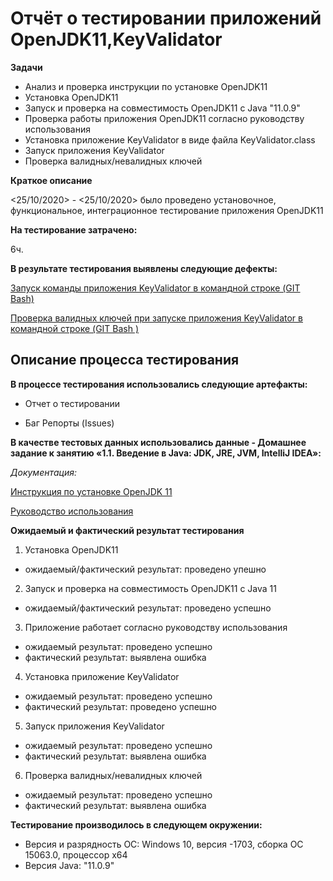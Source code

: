 # Отчёт о тестировании приложений OpenJDK11,KeyValidator

**Задачи**

- Анализ и проверка инструкции по установке OpenJDK11 
- Установка OpenJDK11  
- Запуск и проверка на совместимость OpenJDK11  с Java "11.0.9" 
- Проверка работы приложения OpenJDK11  согласно руководству использования
- Установка приложение KeyValidator в виде файла KeyValidator.class
- Запуск приложения KeyValidator
- Проверка валидных/невалидных ключей

**Краткое описание**

<25/10/2020> - <25/10/2020> было проведено установочное, функциональное, интеграционное тестирование приложения OpenJDK11

**На тестирование затрачено:** 

6ч.

**В результате тестирования выявлены следующие дефекты:**

[Запуск команды приложения KeyValidator в командной строке (GIT Bash)](https://github.com/Andrew2380/-Test-report-OpenJDK11/issues/1)

[Проверка валидных ключей при запуске приложения KeyValidator в командной строке (GIT Bash )](https://github.com/Andrew2380/-Test-report-OpenJDK11/issues/2)


## Описание процесса тестирования

**В процессе тестирования использовались следующие артефакты:**

- Отчет о тестировании

- Баг Репорты (Issues)


**В качестве тестовых данных использовались данные - Домашнее задание к занятию «1.1. Введение в Java: JDK, JRE, JVM, IntelliJ IDEA»:**

*Документация:*

[Инструкция по установке OpenJDK 11](https://github.com/netology-code/javaqa-homeworks/blob/master/intro/openjdk11-manual.md)

[Руководство использования](https://github.com/netology-code/javaqa-homeworks/blob/master/intro/user-manual.md)

**Ожидаемый и фактический результат тестирования**

1. Установка OpenJDK11 
- ожидаемый/фактический результат:  проведено упешно
2. Запуск и проверка на совместимость OpenJDK11  с Java 11 
- ожидаемый/фактический результат: проведено успешно
3. Приложение  работает согласно руководству использования
 - ожидаемый результат: проведено успешно
 - фактический результат: выявлена ошибка
 4. Установка приложение KeyValidator
 - ожидаемый результат: проведено успешно
 - фактический результат: проведено успешно
 5. Запуск приложения KeyValidator
 - ожидаемый результат: проведено успешно
 - фактический результат: выявлена ошибка
 6. Проверка валидных/невалидных ключей
  - ожидаемый результат: проведено успешно
 - фактический результат: выявлена ошибка
 
 

**Тестирование производилось в следующем окружении:**

- Версия и разрядность ОС: Windows 10, версия -1703, сборка ОС 15063.0, процессор х64 
- Версия Java: "11.0.9" 
